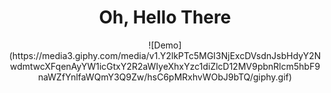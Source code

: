 <!---
milletgilmore/milletgilmore is a ✨ special ✨ repository because its `README.md` (this file) appears on your GitHub profile.
You can click the Preview link to take a look at your changes.
--->

<h1 align="center">Oh, Hello There</h1>

<p align="center">
![Demo](https://media3.giphy.com/media/v1.Y2lkPTc5MGI3NjExcDVsdnJsbHdyY2NwdmtwcXFqenAyYW1icGtxY2R2aWIyeXhxYzc1diZlcD12MV9pbnRlcm5hbF9naWZfYnlfaWQmY3Q9Zw/hsC6pMRxhvWObJ9bTQ/giphy.gif)
</p>
